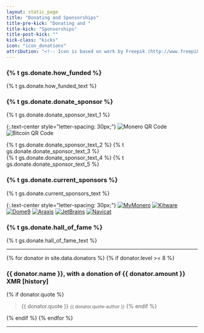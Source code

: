 ```yaml
---
layout: static_page
title: "Donating and Sponsorships"
title-pre-kick: "Donating and "
title-kick: "Sponsorships"
title-post-kick: ""
kick-class: "kicks"
icon: "icon_donations"
attribution: "<!-- Icon is based on work by Freepik (http://www.freepik.com) and is licensed under Creative Commons BY 3.0 -->"
---
```


### {% t gs.donate.how_funded %}

{% t gs.donate.how_funded_text %}

### {% t gs.donate.donate_sponsor %}

{% t gs.donate.donate_sponsor_text_1 %}

{:.text-center style="letter-spacing: 30px;"}
![Monero QR Code](//static.getmonero.org/images/donate-monero.png) ![Bitcoin QR Code](//static.getmonero.org/images/donate-bitcoin.png)

{% t gs.donate.donate_sponsor_text_2 %} 
{% t gs.donate.donate_sponsor_text_3 %}  
{% t gs.donate.donate_sponsor_text_4 %}
{% t gs.donate.donate_sponsor_text_5 %}

### {% t gs.donate.current_sponsors %}

{% t gs.donate.current_sponsors_text %}

{:.text-center style="letter-spacing: 30px;"}
[![MyMonero](//static.getmonero.org/images/sponsors/mymonero.png)](https://mymonero.com) [![Kitware](//static.getmonero.org/images/sponsors/kitware.png?1)](http://kitware.com) [![Dome9](//static.getmonero.org/images/sponsors/dome9.png)](http://dome9.com) [![Araxis](//static.getmonero.org/images/sponsors/araxis.png)](http://araxis.com) [![JetBrains](//static.getmonero.org/images/sponsors/jetbrains.png)](http://www.jetbrains.com/) [![Navicat](//static.getmonero.org/images/sponsors/navicat.png)](http://www.navicat.com/)

### {% t gs.donate.hall_of_fame %}

{% t gs.donate.hall_of_fame_text %}

<div class="text-center" markdown="1">

---

{% for donator in site.data.donators %}
{% if donator.level >= 8 %}

### {{ donator.name }}, with a donation of {{ donator.amount }} XMR [<a data-toggle="tooltip" data-placement="top" data-html="true" data-original-title="{% for achievement in donator.history %}{{ achievement }}<br>{% endfor %}">history</a>]

{% if donator.quote %}
> {{ donator.quote }}
> <small>{{ donator.quote-author }}</small>
{% endif %}

{% endif %}
{% endfor %}

---

</div>